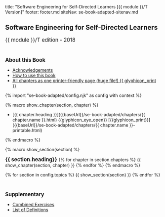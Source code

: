<frontmatter>
title: "Software Engineering for Self-Directed Learners [{{ module }}/T Version]"
footer: footer.md
siteNav: se-book-adapted-sitenav.md
</frontmatter>

<link rel="stylesheet" href="{{baseUrl}}/book/css/textbook.css">

<include src="../common/header.md" />

<div class="website-content" id="all">

## Software Engineering for Self-Directed Learners 

<big><span class='badge'>{{ module }}/T edition - 2018</span></big>

<br/><big>

**About this Book**
</big>

* [Acknowledgements]({{baseUrl}}/book/about/acknowledgements.html)
* [How to use this book]({{baseUrl}}/book/about/usage.html)
* [All chapters as one printer-friendly page (huge file!) {{ glyphicon_print }}]({{baseUrl}}/se-book-adapted/print.html)


{% import "se-book-adapted/config.njk" as config with context %}


{% macro show_chapter(section, chapter) %}

* [{{ chapter.heading }}]({{baseUrl}}/se-book-adapted/chapters/{{ chapter.name }}.html)
  <trigger for="pop:{{ chapter.name }}-preview">{{glyphicon_eye_open}}</trigger> [{{glyphicon_print}}]({{baseUrl}}/se-book-adapted/chapters/{{ chapter.name }}-printable.html)

<popover id="pop:{{ chapter.name }}-preview" title="{{ chapter.heading}} {{glyphicon_eye_open}}" placement="right">
  <div slot="content">
    <include src="../book/{{chapter.name}}/preview.md" />
  </div>
</popover>

{% endmacro %}


{% macro show_section(section) %}
<br/><big>

**{{ section.heading}}**
</big>
{% for chapter in section.chapters %}
  {{ show_chapter(section, chapter) }}
{% endfor %}
{% endmacro %}


{% for section in config.topics %}
  {{ show_section(section) }}
{% endfor %}

<br/><big>

**Supplementary**</big>

* [Combined Exercises](common/exercises.html)
* [List of Definitions](common/definitions.html)

</div>
